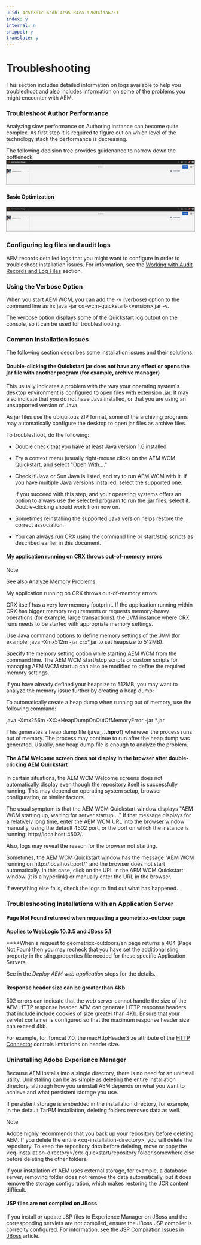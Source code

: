 ```yaml
---
uuid: 4c5f301c-6cdb-4c95-84ca-d2694fda6751
index: y
internal: n
snippet: y
translate: y
---
```


# Troubleshooting

This section includes detailed information on logs available to help you troubleshoot and also includes information on some of the problems you might encounter with AEM.

### Troubleshoot Author Performance

Analyzing slow performance on Authoring instance can become quite complex. As first step it is required to figure out on which level of the technology stack the performance is decreasing.

The following decision tree provides guidenance to narrow down the bottleneck. 
![](assets/chlimage_1.png) 

#### Basic Optimization
![](assets/chlimage_1.png) 

### Configuring log files and audit logs

AEM records detailed logs that you might want to configure in order to troubleshoot installation issues. For information, see the [Working with Audit Records and Log Files](monitoring-and-maintaining.md#WorkingwithAuditRecordsandLogFiles) section.

### Using the Verbose Option

When you start AEM WCM, you can add the -v (verbose) option to the command line as in: java -jar cq-wcm-quickstart-&lt;version&gt;.jar -v.

The verbose option displays some of the Quickstart log output on the console, so it can be used for troubleshooting.

### Common Installation Issues

The following section describes some installation issues and their solutions.

#### Double-clicking the Quickstart jar does not have any effect or opens the jar file with another program (for example, archive manager)

This usually indicates a problem with the way your operating system's desktop environment is configured to open files with extension .jar. It may also indicate that you do not have Java installed, or that you are using an unsupported version of Java.

As jar files use the ubiquitous ZIP format, some of the archiving programs may automatically configure the desktop to open jar files as archive files.

To troubleshoot, do the following:

* Double check that you have at least Java version 1.6 installed.

* Try a context menu (usually right-mouse click) on the AEM WCM Quickstart, and select "Open With...."

* Check if Java or Sun Java is listed, and try to run AEM WCM with it. If you have multiple Java versions installed, select the supported one.

  If you succeed with this step, and your operating systems offers an option to always use the selected program to run the .jar files, select it. Double-clicking should work from now on.

* Sometimes reinstalling the supported Java version helps restore the correct association.

* You can always run CRX using the command line or start/stop scripts as described earlier in this document.

#### My application running on CRX throws out-of-memory errors

>[!NOTE]
>
><p>See also <a href="/content/help/en/experience-manager/kb/AnalyzeMemoryProblems.html">Analyze Memory Problems</a>.</p>

My application running on CRX throws out-of-memory errors

CRX itself has a very low memory footprint. If the application running within CRX has bigger memory requirements or requests memory-heavy operations (for example, large transactions), the JVM instance where CRX runs needs to be started with appropriate memory settings.

Use Java command options to define memory settings of the JVM (for example, java -Xmx512m -jar crx*.jar to set heapsize to 512MB).

Specify the memory setting option while starting AEM WCM from the command line. The AEM WCM start/stop scripts or custom scripts for managing AEM WCM startup can also be modified to define the required memory settings.

If you have already defined your heapsize to 512MB, you may want to analyze the memory issue further by creating a heap dump:

To automatically create a heap dump when running out of memory, use the following command:

java -Xmx256m -XX:+HeapDumpOnOutOfMemoryError -jar *.jar

This generates a heap dump file (**java_...hprof**) whenever the process runs out of memory. The process may continue to run after the heap dump was generated. Usually, one heap dump file is enough to analyze the problem.

#### The AEM Welcome screen does not display in the browser after double-clicking AEM Quickstart

In certain situations, the AEM WCM Welcome screens does not automatically display even though the repository itself is successfully running. This may depend on operating system setup, browser configuration, or similar factors.

The usual symptom is that the AEM WCM Quickstart window displays "AEM WCM starting up, waiting for server startup...." If that message displays for a relatively long time, enter the AEM WCM URL into the browser window manually, using the default 4502 port, or the port on which the instance is running: http://localhost:4502/.

Also, logs may reveal the reason for the browser not starting.

Sometimes, the AEM WCM Quickstart window has the message "AEM WCM running on http://localhost:port/" and the browser does not start automatically. In this case, click on the URL in the AEM WCM Quickstart window (it is a hyperlink) or manually enter the URL in the browser.

If everything else fails, check the logs to find out what has happened.

### Troubleshooting Installations with an Application Server

#### Page Not Found returned when requesting a geometrixx-outdoor page

**Applies to WebLogic 10.3.5 and JBoss 5.1**

****When a request to geometrixx-outdoors/en page returns a 404 (Page Not Foun) then you may recheck that you have set the additional sling property in the sling.properties file needed for these specific Application Servers.

See in the *Deploy AEM web application* steps for the details.

#### Response header size can be greater than 4Kb

502 errors can indicate that the web server cannot handle the size of the AEM HTTP response header. AEM can generate HTTP response headers that include include cookies of size greater than 4Kb. Ensure that your servlet container is configured so that the maximum response header size can exceed 4kb.

For example, for Tomcat 7.0, the maxHttpHeaderSize attribute of the [HTTP Connector](http://tomcat.apache.org/tomcat-7.0-doc/config/http.html) controls limitations on header size.

### Uninstalling Adobe Experience Manager

Because AEM installs into a single directory, there is no need for an uninstall utility. Uninstalling can be as simple as deleting the entire installation directory, although how you uninstall AEM depends on what you want to achieve and what persistent storage you use.

If persistent storage is embedded in the installation directory, for example, in the default TarPM installation, deleting folders removes data as well.

>[!NOTE]
>
><p>Adobe highly recommends that you back up your repository before deleting AEM. If you delete the entire &lt;cq-installation-directory&gt;, you will delete the repository. To keep the repository data before deleting, move or copy the &lt;cq-installation-directory&gt;/crx-quickstart/repository folder somewhere else before deleting the other folders.</p>

If your installation of AEM uses external storage, for example, a database server, removing folder does not remove the data automatically, but it does remove the storage configuration, which makes restoring the JCR content difficult.

#### JSP files are not compiled on JBoss

If you install or update JSP files to Experience Manager on JBoss and the corresponding servlets are not compiled, ensure the JBoss JSP compiler is correclty configured. For information, see the  [JSP Compilation Issues in JBoss](/content/help/en/experience-manager/kb/jsps-dont-compile-jboss) article.
